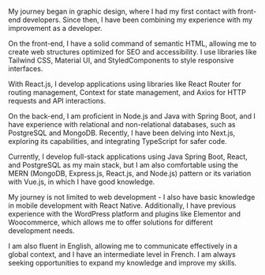 My journey began in graphic design, where I had my first contact with front-end developers. Since then, I have been combining my experience with my improvement as a developer.

On the front-end, I have a solid command of semantic HTML, allowing me to create web structures optimized for SEO and accessibility. I use libraries like Tailwind CSS, Material UI, and StyledComponents to style responsive interfaces.

With React.js, I develop applications using libraries like React Router for routing management, Context for state management, and Axios for HTTP requests and API interactions.

On the back-end, I am proficient in Node.js and Java with Spring Boot, and I have experience with relational and non-relational databases, such as PostgreSQL and MongoDB. Recently, I have been delving into Next.js, exploring its capabilities, and integrating TypeScript for safer code.

Currently, I develop full-stack applications using Java Spring Boot, React, and PostgreSQL as my main stack, but I am also comfortable using the MERN (MongoDB, Express.js, React.js, and Node.js) pattern or its variation with Vue.js, in which I have good knowledge.

My journey is not limited to web development - I also have basic knowledge in mobile development with React Native. Additionally, I have previous experience with the WordPress platform and plugins like Elementor and Woocommerce, which allows me to offer solutions for different development needs.

I am also fluent in English, allowing me to communicate effectively in a global context, and I have an intermediate level in French. I am always seeking opportunities to expand my knowledge and improve my skills.
